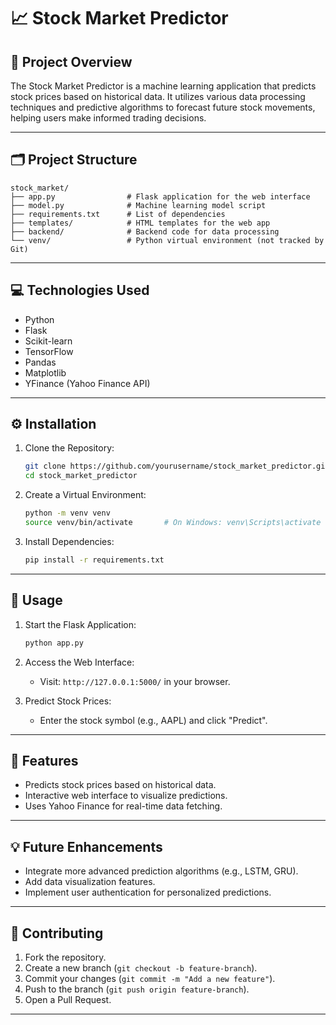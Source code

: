 # 📈 Stock Market Predictor

## 🚀 Project Overview
The Stock Market Predictor is a machine learning application that predicts stock prices based on historical data. It utilizes various data processing techniques and predictive algorithms to forecast future stock movements, helping users make informed trading decisions.

---

## 🗂️ Project Structure
```
stock_market/
├── app.py                # Flask application for the web interface
├── model.py              # Machine learning model script
├── requirements.txt      # List of dependencies
├── templates/            # HTML templates for the web app
├── backend/              # Backend code for data processing
└── venv/                 # Python virtual environment (not tracked by Git)
```

---

## 💻 Technologies Used
- Python
- Flask
- Scikit-learn
- TensorFlow
- Pandas
- Matplotlib
- YFinance (Yahoo Finance API)

---

## ⚙️ Installation

1. Clone the Repository:
   ```bash
   git clone https://github.com/yourusername/stock_market_predictor.git
   cd stock_market_predictor
   ```

2. Create a Virtual Environment:
   ```bash
   python -m venv venv
   source venv/bin/activate       # On Windows: venv\Scripts\activate
   ```

3. Install Dependencies:
   ```bash
   pip install -r requirements.txt
   ```

---

## 🚦 Usage

1. Start the Flask Application:
   ```bash
   python app.py
   ```
2. Access the Web Interface:
   - Visit: `http://127.0.0.1:5000/` in your browser.

3. Predict Stock Prices:
   - Enter the stock symbol (e.g., AAPL) and click "Predict".

---

## 📝 Features
- Predicts stock prices based on historical data.
- Interactive web interface to visualize predictions.
- Uses Yahoo Finance for real-time data fetching.

---

## 💡 Future Enhancements
- Integrate more advanced prediction algorithms (e.g., LSTM, GRU).
- Add data visualization features.
- Implement user authentication for personalized predictions.

---

## 🤝 Contributing
1. Fork the repository.
2. Create a new branch (`git checkout -b feature-branch`).
3. Commit your changes (`git commit -m "Add a new feature"`).
4. Push to the branch (`git push origin feature-branch`).
5. Open a Pull Request.

---

